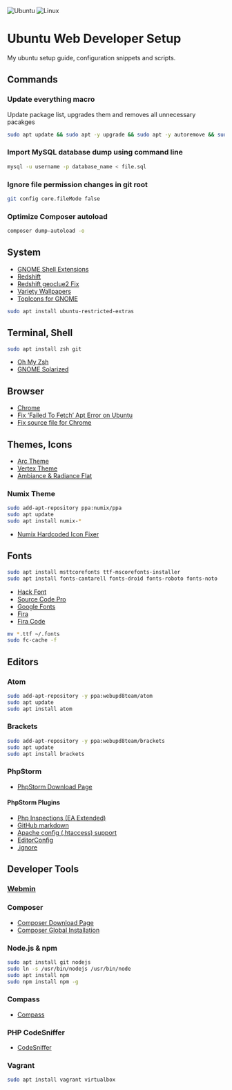 ![Ubuntu](http://i.imgur.com/YcPevAu.jpg)
![Linux](http://i.imgur.com/y7tCjqG.jpg)

# Ubuntu Web Developer Setup

My ubuntu setup guide, configuration snippets and scripts.

## Commands

### Update everything macro

Update package list, upgrades them and removes all unnecessary pacakges

``` bash
sudo apt update && sudo apt -y upgrade && sudo apt -y autoremove && sudo apt autoclean && sudo apt -y dist-upgrade 
```

### Import MySQL database dump using command line

``` bash
mysql -u username -p database_name < file.sql
```

### Ignore file permission changes in git root

``` bash
git config core.fileMode false
```

### Optimize Composer autoload

``` bash
composer dump-autoload -o
```

## System

- [GNOME Shell Extensions](https://extensions.gnome.org/)
- [Redshift](https://github.com/jonls/redshift)
- [Redshift geoclue2 Fix](https://github.com/jonls/redshift/issues/158)
- [Variety Wallpapers](http://peterlevi.com/variety/how-to-install/)
- [TopIcons for GNOME](https://extensions.gnome.org/extension/1031/topicons/)

``` bash
sudo apt install ubuntu-restricted-extras
```

## Terminal, Shell

``` bash
sudo apt install zsh git
```

- [Oh My Zsh](https://github.com/robbyrussell/oh-my-zsh)
- [GNOME Solarized](https://github.com/Anthony25/gnome-terminal-colors-solarized)

## Browser

- [Chrome](http://www.ubuntuupdates.org/ppa/google_chrome?dist=stable)
- [Fix ‘Failed To Fetch’ Apt Error on Ubuntu](http://www.omgubuntu.co.uk/2016/03/fix-failed-to-fetch-google-chrome-apt-error-ubuntu)
- [Fix source file for Chrome](http://askubuntu.com/questions/741410/skipping-acquire-of-configured-file-main-binary-i386-packages-as-repository-x)

## Themes, Icons

- [Arc Theme](https://github.com/horst3180/Arc-theme)
- [Vertex Theme](https://github.com/horst3180/vertex-theme)
- [Ambiance & Radiance Flat](http://www.ravefinity.com/p/download-ambiance-radiance-flat-colors.html)

### Numix Theme

``` bash
sudo add-apt-repository ppa:numix/ppa
sudo apt update
sudo apt install numix-*
```

- [Numix Hardcoded Icon Fixer](https://github.com/Foggalong/hardcode-fixer)


## Fonts

``` bash
sudo apt install msttcorefonts ttf-mscorefonts-installer
sudo apt install fonts-cantarell fonts-droid fonts-roboto fonts-noto
```
- [Hack Font](http://sourcefoundry.org/hack/)
- [Source Code Pro](http://askubuntu.com/questions/193072/how-to-use-the-new-adobe-source-code-pro-font)
- [Google Fonts](https://www.google.com/fonts)
- [Fira](https://github.com/mozilla/Fira)
- [Fira Code](https://github.com/tonsky/FiraCode)
 
``` bash
mv *.ttf ~/.fonts
sudo fc-cache -f
```

## Editors

### Atom

``` bash
sudo add-apt-repository -y ppa:webupd8team/atom
sudo apt update
sudo apt install atom
```

### Brackets

``` bash
sudo add-apt-repository -y ppa:webupd8team/brackets
sudo apt update
sudo apt install brackets
```

### PhpStorm

- [PhpStorm Download Page](https://www.jetbrains.com/phpstorm/)

#### PhpStorm Plugins

- [Php Inspections (EA Extended)](https://plugins.jetbrains.com/plugin/7622?pr=idea)
- [GitHub markdown](https://plugins.jetbrains.com/search/index?pr=idea&search=Gfm)
- [Apache config (.htaccess) support](https://plugins.jetbrains.com/plugin/6834?pr=idea)
- [EditorConfig](https://plugins.jetbrains.com/plugin/7294?pr=idea)
- [.ignore](https://plugins.jetbrains.com/plugin/7495?pr=idea)

## Developer Tools

### [Webmin](http://www.webmin.com/)

### Composer

- [Composer Download Page](https://getcomposer.org/download/)
- [Composer Global Installation](https://getcomposer.org/doc/00-intro.md#globally)

### Node.js & npm

``` bash
sudo apt install git nodejs
sudo ln -s /usr/bin/nodejs /usr/bin/node
sudo apt install npm
sudo npm install npm -g
```

### Compass

- [Compass](http://compass-style.org/install)

### PHP CodeSniffer

- [CodeSniffer](https://github.com/squizlabs/PHP_CodeSniffer)

### Vagrant

``` bash
sudo apt install vagrant virtualbox
```
